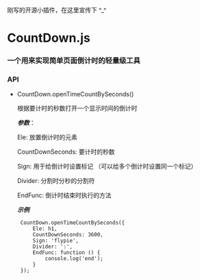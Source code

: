 刚写的开源小插件，在这里宣传下 ^_^

# CountDown.js 

### 一个用来实现简单页面倒计时的轻量级工具

### API

 - CountDown.openTimeCountBySeconds()

    根据要计时的秒数打开一个显示时间的倒计时
    
    ***参数***：
    
    Ele: 放置倒计时的元素
    
    CountDownSeconds: 要计时的秒数
    
    Sign: 用于给倒计时设置标记 （可以给多个倒计时设置同一个标记）
    
    Divider: 分割时分秒的分割符
    
    EndFunc: 倒计时结束时执行的方法
    
    ***示例***
    
        CountDown.openTimeCountBySeconds({
            Ele: h1,
            CountDownSeconds: 3600,
            Sign: 'flypie',
            Divider: ':',
            EndFunc: function () {
                console.log('end');
            }
        });
